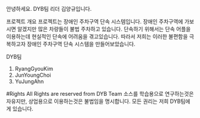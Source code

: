 안녕하세요.
DYB팀 리더 김양규입니다.

프로젝트 개요
프로젝트는 장애인 주차구역 단속 시스템입니다. 장애인 주차구역에 가보시면 알겠지만 많은 차량들이 불법 주차하고 있습니다. 
단속하기 위해서는 단속 어플을 이용하는데 현실적인 단속에 어려움을 겪고있습니다. 따라서 저희는 이러한 불편함을 극복하고자
장애인 주차구역 단속 시스템을 만들어보았습니다.

DYB팀
1. RyangGyouKim
2. JunYoungChoi
3. YuJungAhn

#Rights
All Rights are reserved from DYB Team
소스를 학습용으로 연구하는것은 자유지만, 상업용으로 이용하는것은 불법임을 명시합니다.
모든 권리는 저희 DYB팀에게 있습니다.
